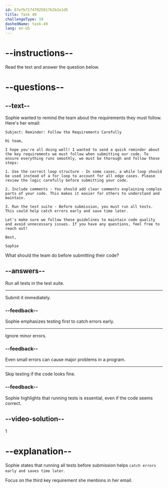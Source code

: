 ```yaml
---
id: 67efb71747025017b2b2e1d5
title: Task 49
challengeType: 19
dashedName: task-49
lang: en-US
---
```


<!-- READING -->

# --instructions--

Read the text and answer the question below.

# --questions--

## --text--

Sophie wanted to remind the team about the requirements they must follow. Here's her email:

`Subject: Reminder: Follow the Requirements Carefully`

`Hi team,`

`I hope you're all doing well! I wanted to send a quick reminder about the key requirements we must follow when submitting our code. To ensure everything runs smoothly, we must be thorough and follow these steps:`

`1. Use the correct loop structure - In some cases, a while loop should be used instead of a for loop to account for all edge cases. Please review the logic carefully before submitting your code.`

`2. Include comments - You should add clear comments explaining complex parts of your code. This makes it easier for others to understand and maintain.`

`3. Run the test suite - Before submission, you must run all tests. This could help catch errors early and save time later.`

`Let's make sure we follow these guidelines to maintain code quality and avoid unnecessary issues. If you have any questions, feel free to reach out!`

`Best,`

`Sophie`

What should the team do before submitting their code?

## --answers--

Run all tests in the test suite.

---

Submit it immediately.

### --feedback--

Sophie emphasizes testing first to catch errors early.

---

Ignore minor errors.

### --feedback--

Even small errors can cause major problems in a program.

---

Skip testing if the code looks fine.

### --feedback--

Sophie highlights that running tests is essential, even if the code seems correct.

## --video-solution--

1

# --explanation--

Sophie states that running all tests before submission helps `catch errors early and saves time later`.

Focus on the third key requirement she mentions in her email.
